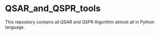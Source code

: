 # QSAR_and_QSPR_tools
This repository contains all QSAR and QSPR Algorithm almost all in Python language. 
